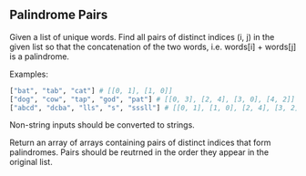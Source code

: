 ## Palindrome Pairs

Given a list of unique words. Find all pairs of distinct indices (i, j) in the given list so that the concatenation of
the two words, i.e. words[i] + words[j] is a palindrome.

Examples:

``` python
["bat", "tab", "cat"] # [[0, 1], [1, 0]]
["dog", "cow", "tap", "god", "pat"] # [[0, 3], [2, 4], [3, 0], [4, 2]]
["abcd", "dcba", "lls", "s", "sssll"] # [[0, 1], [1, 0], [2, 4], [3, 2]]
```

Non-string inputs should be converted to strings.

Return an array of arrays containing pairs of distinct indices that form palindromes. Pairs should be reutrned in the
order they appear in the original list.
